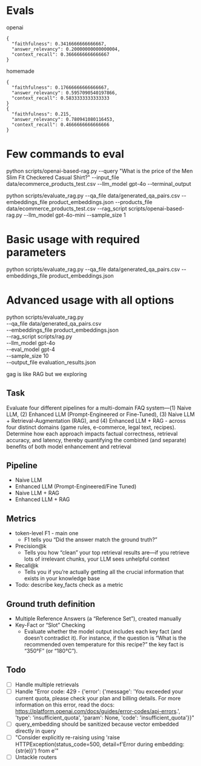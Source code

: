 # Evals

openai

```
{
  "faithfulness": 0.3416666666666667,
  "answer_relevancy": 0.20000000000000004,
  "context_recall": 0.3666666666666667
}
```

homemade

```
{
  "faithfulness": 0.17666666666666667,
  "answer_relevancy": 0.5957090540197866,
  "context_recall": 0.5833333333333333
}
{
  "faithfulness": 0.215,
  "answer_relevancy": 0.780941080116453,
  "context_recall": 0.4666666666666666
}
```

# Few commands to eval

python scripts/openai-based-rag.py --query "What is the price of the Men Slim Fit Checkered Casual Shirt?" --input_file data/ecommerce_products_test.csv --llm_model gpt-4o --terminal_output

python scripts/evaluate_rag.py --qa_file data/generated_qa_pairs.csv --embeddings_file product_embeddings.json --products_file data/ecommerce_products_test.csv --rag_script scripts/openai-based-rag.py --llm_model gpt-4o-mini --sample_size 1

# Basic usage with required parameters

python scripts/evaluate_rag.py --qa_file data/generated_qa_pairs.csv --embeddings_file product_embeddings.json

# Advanced usage with all options

python scripts/evaluate_rag.py \
 --qa_file data/generated_qa_pairs.csv \
 --embeddings_file product_embeddings.json \
 --rag_script scripts/rag.py \
 --llm_model gpt-4o \
 --eval_model gpt-4 \
 --sample_size 10 \
 --output_file evaluation_results.json

gag is like RAG but we exploring

## Task

Evaluate four different pipelines for a multi-domain FAQ system—(1) Naive LLM, (2) Enhanced LLM (Prompt-Engineered or Fine-Tuned), (3) Naive LLM + Retrieval-Augmentation (RAG), and (4) Enhanced LLM + RAG - across four distinct domains (game rules, e-commerce, legal text, recipes). Determine how each approach impacts factual correctness, retrieval accuracy, and latency, thereby quantifying the combined (and separate) benefits of both model enhancement and retrieval

## Pipeline

- Naive LLM
- Enhanced LLM (Prompt-Engineered/Fine Tuned)
- Naive LLM + RAG
- Enhanced LLM + RAG

## Metrics

- token-level F1 - main one
  - F1 tells you “Did the answer match the ground truth?”
- Precision@k
  - Tells you how “clean” your top retrieval results are—if you retrieve lots of irrelevant chunks, your LLM sees unhelpful context
- Recall@k
  - Tells you if you’re actually getting all the crucial information that exists in your knowledge base
- Todo: describe key_facts check as a metric

## Ground truth definition

- Multiple Reference Answers (a “Reference Set”), created manually
- Key-Fact or “Slot” Checking
  - Evaluate whether the model output includes each key fact (and doesn’t contradict it). For instance, if the question is “What is the recommended oven temperature for this recipe?” the key fact is “350°F” (or “180°C”).

## Todo

- [ ] Handle multiple retrievals
- [ ] Handle "Error code: 429 - {'error': {'message': 'You exceeded your current quota, please check your plan and billing details. For more information on this error, read the docs: https://platform.openai.com/docs/guides/error-codes/api-errors.', 'type': 'insufficient_quota', 'param': None, 'code': 'insufficient_quota'}}"
- [ ] query_embedding should be sanitized because vector embedded directly in query
- [ ] "Consider explicitly re-raising using 'raise HTTPException(status_code=500, detail=f'Error during embedding: {str(e)}') from e'"
- [ ] Untackle routers
